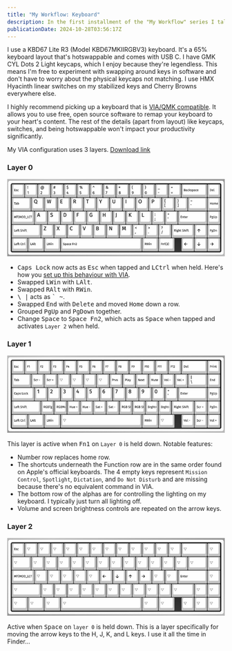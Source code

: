 ```yaml
---
title: "My Workflow: Keyboard"
description: In the first installment of the "My Workflow" series I talk about my keyboard and how I use VIA to make it perfect for my needs.
publicationDate: 2024-10-28T03:56:17Z
---
```


I use a KBD67 Lite R3 (Model KBD67MKIIRGBV3) keyboard. It's a 65% keyboard layout that's hotswappable and comes with USB C. I have GMK CYL Dots 2 Light keycaps, which I enjoy because they're legendless. This means I'm free to experiment with swapping around keys in software and don't have to worry about the physical keycaps not matching. I use HMX Hyacinth linear switches on my stabilized keys and Cherry Browns everywhere else.

I highly recommend picking up a keyboard that is [VIA/QMK compatible](https://www.caniusevia.com). It allows you to use free, open source software to remap your keyboard to your heart's content. The rest of the details (apart from layout) like keycaps, switches, and being hotswappable won't impact your productivity significantly.

My VIA configuration uses 3 layers. [Download link](/files/kbd67.layout.json)

### Layer 0

![Layer 0](./layer-0.jpg)

- <kbd>Caps Lock</kbd> now acts as <kbd>Esc</kbd> when tapped and <kbd>LCtrl</kbd> when held. Here's how you [set up this behaviour with VIA](/10-mod-tap-with-via).
- Swapped <kbd>LWin</kbd> with <kbd>LAlt</kbd>.
- Swapped <kbd>RAlt</kbd> with <kbd>RWin</kbd>.
- <kbd>\ |</kbd> acts as <kbd>` ~</kbd>.
- Swapped <kbd>End</kbd> with <kbd>Delete</kbd> and moved <kbd>Home</kbd> down a row.
- Grouped <kbd>PgUp</kbd> and <kbd>PgDown</kbd> together.
- Change <kbd>Space</kbd> to <kbd>Space Fn2</kbd>, which acts as <kbd>Space</kbd> when tapped and activates `Layer 2` when held.

### Layer 1

![Layer 1](./layer-1.jpg)

This layer is active when <kbd>Fn1</kbd> on `Layer 0` is held down. Notable features:

- Number row replaces home row.
- The shortcuts underneath the Function row are in the same order found on Apple's official keyboards. The 4 empty keys represent `Mission Control`, `Spotlight`, `Dictation`, and `Do Not Disturb` and are missing because there's no equivalent command in VIA.
- The bottom row of the alphas are for controlling the lighting on my keyboard. I typically just turn all lighting off.
- Volume and screen brightness controls are repeated on the arrow keys.

### Layer 2

![Layer 2](./layer-2.jpg)

Active when <kbd>Space</kbd> on `layer 0` is held down. This is a layer specifically for moving the arrow keys to the H, J, K, and L keys. I use it all the time in Finder...
